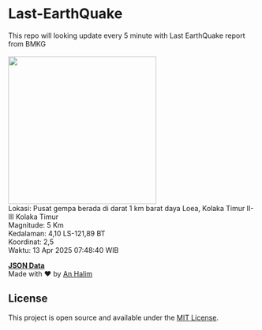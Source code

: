 # Last-EarthQuake
This repo will looking update every 5 minute with Last EarthQuake report from BMKG
<br>
<br>
<img src="undefined" width="300"/>
<br>
Lokasi: Pusat gempa berada di darat 1 km barat daya Loea, Kolaka Timur  II-III Kolaka Timur <br>
Magnitude: 5 Km <br>
Kedalaman: 4,10 LS-121,89 BT <br>
Koordinat: 2,5 <br>
Waktu: 13 Apr 2025 07:48:40 WIB <br>

<a href="./data/data.json">**JSON Data**</a>
<br>
Made with ❤️ by <a href="https://github.com/an-halim">An Halim</a>
## License

This project is open source and available under the [MIT License](LICENSE).
